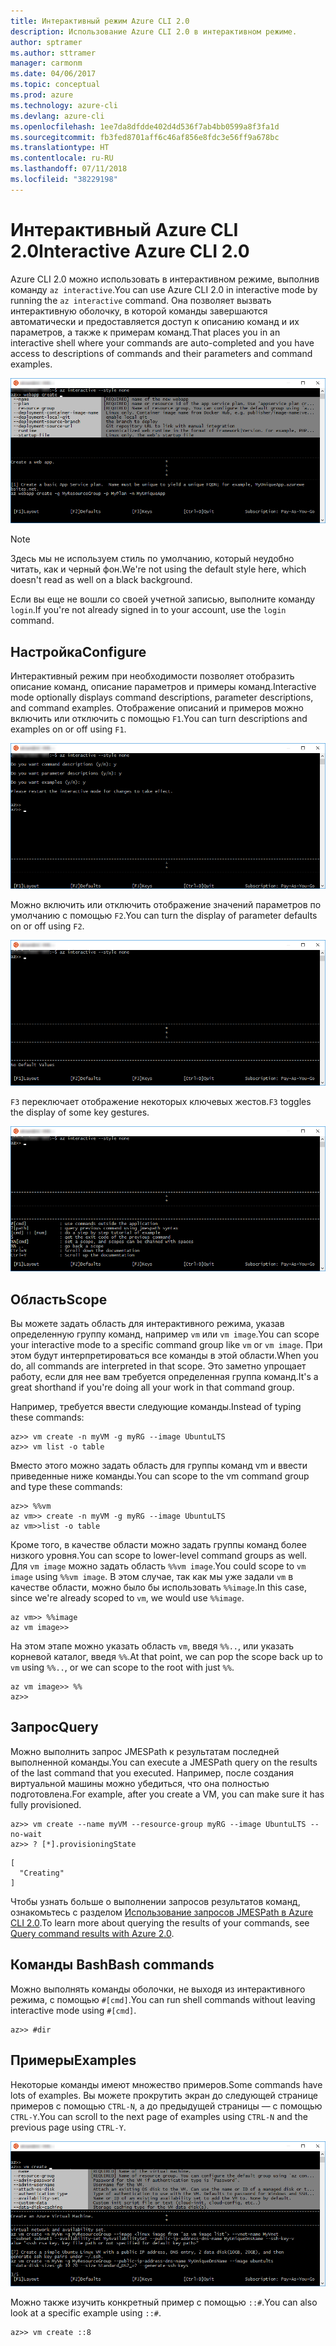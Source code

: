 ```yaml
---
title: Интерактивный режим Azure CLI 2.0
description: Использование Azure CLI 2.0 в интерактивном режиме.
author: sptramer
ms.author: sttramer
manager: carmonm
ms.date: 04/06/2017
ms.topic: conceptual
ms.prod: azure
ms.technology: azure-cli
ms.devlang: azure-cli
ms.openlocfilehash: 1ee7da8dfdde402d4d536f7ab4bb0599a8f3fa1d
ms.sourcegitcommit: fb3fed8701aff6c46af856e8fdc3e56ff9a678bc
ms.translationtype: HT
ms.contentlocale: ru-RU
ms.lasthandoff: 07/11/2018
ms.locfileid: "38229198"
---
```

# <a name="interactive-azure-cli-20"></a><span data-ttu-id="27d05-103">Интерактивный Azure CLI 2.0</span><span class="sxs-lookup"><span data-stu-id="27d05-103">Interactive Azure CLI 2.0</span></span>

<span data-ttu-id="27d05-104">Azure CLI 2.0 можно использовать в интерактивном режиме, выполнив команду `az interactive`.</span><span class="sxs-lookup"><span data-stu-id="27d05-104">You can use Azure CLI 2.0 in interactive mode by running the `az interactive` command.</span></span>
<span data-ttu-id="27d05-105">Она позволяет вызвать интерактивную оболочку, в которой команды завершаются автоматически и предоставляется доступ к описанию команд и их параметров, а также к примерам команд.</span><span class="sxs-lookup"><span data-stu-id="27d05-105">That places you in an interactive shell where your commands are auto-completed and you have access to descriptions of commands and their parameters and command examples.</span></span>

![Интерактивный режим](./media/interactive-azure-cli/webapp-create.png)

> [!NOTE]
> <span data-ttu-id="27d05-107">Здесь мы не используем стиль по умолчанию, который неудобно читать, как и черный фон.</span><span class="sxs-lookup"><span data-stu-id="27d05-107">We're not using the default style here, which doesn't read as well on a black background.</span></span>

<span data-ttu-id="27d05-108">Если вы еще не вошли со своей учетной записью, выполните команду `login`.</span><span class="sxs-lookup"><span data-stu-id="27d05-108">If you're not already signed in to your account, use the `login` command.</span></span>

## <a name="configure"></a><span data-ttu-id="27d05-109">Настройка</span><span class="sxs-lookup"><span data-stu-id="27d05-109">Configure</span></span>

<span data-ttu-id="27d05-110">Интерактивный режим при необходимости позволяет отобразить описание команд, описание параметров и примеры команд.</span><span class="sxs-lookup"><span data-stu-id="27d05-110">Interactive mode optionally displays command descriptions, parameter descriptions, and command examples.</span></span>
<span data-ttu-id="27d05-111">Отображение описаний и примеров можно включить или отключить с помощью `F1`.</span><span class="sxs-lookup"><span data-stu-id="27d05-111">You can turn descriptions and examples on or off using `F1`.</span></span>

![Описания и примеры](./media/interactive-azure-cli/descriptions-and-examples.png)

<span data-ttu-id="27d05-113">Можно включить или отключить отображение значений параметров по умолчанию с помощью `F2`.</span><span class="sxs-lookup"><span data-stu-id="27d05-113">You can turn the display of parameter defaults on or off using `F2`.</span></span>

![Значения по умолчанию](./media/interactive-azure-cli/defaults.png)

<span data-ttu-id="27d05-115">`F3` переключает отображение некоторых ключевых жестов.</span><span class="sxs-lookup"><span data-stu-id="27d05-115">`F3` toggles the display of some key gestures.</span></span>

![Жесты](./media/interactive-azure-cli/gestures.png)

## <a name="scope"></a><span data-ttu-id="27d05-117">Область</span><span class="sxs-lookup"><span data-stu-id="27d05-117">Scope</span></span>

<span data-ttu-id="27d05-118">Вы можете задать область для интерактивного режима, указав определенную группу команд, например `vm` или `vm image`.</span><span class="sxs-lookup"><span data-stu-id="27d05-118">You can scope your interactive mode to a specific command group like `vm` or `vm image`.</span></span>
<span data-ttu-id="27d05-119">При этом будут интерпретироваться все команды в этой области.</span><span class="sxs-lookup"><span data-stu-id="27d05-119">When you do, all commands are interpreted in that scope.</span></span>
<span data-ttu-id="27d05-120">Это заметно упрощает работу, если для нее вам требуется определенная группа команд.</span><span class="sxs-lookup"><span data-stu-id="27d05-120">It's a great shorthand if you're doing all your work in that command group.</span></span>

<span data-ttu-id="27d05-121">Например, требуется ввести следующие команды.</span><span class="sxs-lookup"><span data-stu-id="27d05-121">Instead of typing these commands:</span></span>

```azurecli
az>> vm create -n myVM -g myRG --image UbuntuLTS
az>> vm list -o table
```

<span data-ttu-id="27d05-122">Вместо этого можно задать область для группы команд vm и ввести приведенные ниже команды.</span><span class="sxs-lookup"><span data-stu-id="27d05-122">You can scope to the vm command group and type these commands:</span></span>

```azurecli
az>> %%vm
az vm>> create -n myVM -g myRG --image UbuntuLTS
az vm>>list -o table
```

<span data-ttu-id="27d05-123">Кроме того, в качестве области можно задать группы команд более низкого уровня.</span><span class="sxs-lookup"><span data-stu-id="27d05-123">You can scope to lower-level command groups as well.</span></span>
<span data-ttu-id="27d05-124">Для `vm image` можно задать область `%%vm image`.</span><span class="sxs-lookup"><span data-stu-id="27d05-124">You could scope to `vm image` using `%%vm image`.</span></span>
<span data-ttu-id="27d05-125">В этом случае, так как мы уже задали `vm` в качестве области, можно было бы использовать `%%image`.</span><span class="sxs-lookup"><span data-stu-id="27d05-125">In this case, since we're already scoped to `vm`, we would use `%%image`.</span></span>

```azurecli
az vm>> %%image
az vm image>>
```

<span data-ttu-id="27d05-126">На этом этапе можно указать область `vm`, введя `%%..`, или указать корневой каталог, введя `%%`.</span><span class="sxs-lookup"><span data-stu-id="27d05-126">At that point, we can pop the scope back up to `vm` using `%%..`, or we can scope to the root with just `%%`.</span></span>

```azurecli
az vm image>> %%
az>>
```

## <a name="query"></a><span data-ttu-id="27d05-127">Запрос</span><span class="sxs-lookup"><span data-stu-id="27d05-127">Query</span></span>

<span data-ttu-id="27d05-128">Можно выполнить запрос JMESPath к результатам последней выполненной команды.</span><span class="sxs-lookup"><span data-stu-id="27d05-128">You can execute a JMESPath query on the results of the last command that you executed.</span></span>
<span data-ttu-id="27d05-129">Например, после создания виртуальной машины можно убедиться, что она полностью подготовлена.</span><span class="sxs-lookup"><span data-stu-id="27d05-129">For example, after you create a VM, you can make sure it has fully provisioned.</span></span>

```azurecli
az>> vm create --name myVM --resource-group myRG --image UbuntuLTS --no-wait
az>> ? [*].provisioningState
```

```output
[
  "Creating"
]
```

<span data-ttu-id="27d05-130">Чтобы узнать больше о выполнении запросов результатов команд, ознакомьтесь с разделом [Использование запросов JMESPath в Azure CLI 2.0](query-azure-cli.md).</span><span class="sxs-lookup"><span data-stu-id="27d05-130">To learn more about querying the results of your commands, see [Query command results with Azure 2.0](query-azure-cli.md).</span></span>

## <a name="bash-commands"></a><span data-ttu-id="27d05-131">Команды Bash</span><span class="sxs-lookup"><span data-stu-id="27d05-131">Bash commands</span></span>

<span data-ttu-id="27d05-132">Можно выполнять команды оболочки, не выходя из интерактивного режима, с помощью `#[cmd]`.</span><span class="sxs-lookup"><span data-stu-id="27d05-132">You can run shell commands without leaving interactive mode using `#[cmd]`.</span></span>

```azurecli
az>> #dir
```

## <a name="examples"></a><span data-ttu-id="27d05-133">Примеры</span><span class="sxs-lookup"><span data-stu-id="27d05-133">Examples</span></span>

<span data-ttu-id="27d05-134">Некоторые команды имеют множество примеров.</span><span class="sxs-lookup"><span data-stu-id="27d05-134">Some commands have lots of examples.</span></span>
<span data-ttu-id="27d05-135">Вы можете прокрутить экран до следующей странице примеров с помощью `CTRL-N`, а до предыдущей страницы — с помощью `CTRL-Y`.</span><span class="sxs-lookup"><span data-stu-id="27d05-135">You can scroll to the next page of examples using `CTRL-N` and the previous page using `CTRL-Y`.</span></span>

![Примеры](./media/interactive-azure-cli/examples.png)

<span data-ttu-id="27d05-137">Можно также изучить конкретный пример с помощью `::#`.</span><span class="sxs-lookup"><span data-stu-id="27d05-137">You can also look at a specific example using `::#`.</span></span>

```azurecli
az>> vm create ::8
```

